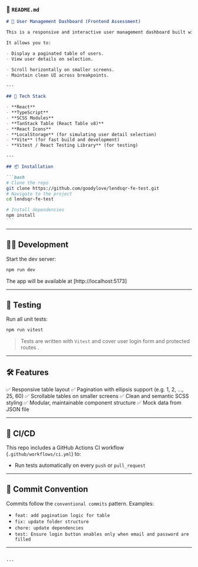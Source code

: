 ### 📄 `README.md`

````markdown
# 👤 User Management Dashboard (Frontend Assessment)

This is a responsive and interactive user management dashboard built with **React**, **TypeScript**, and **SCSS** as part of a frontend engineering assessment.

It allows you to:

- Display a paginated table of users.
- View user details on selection.

- Scroll horizontally on smaller screens.
- Maintain clean UI across breakpoints.

---

## 🚀 Tech Stack

- **React**
- **TypeScript**
- **SCSS Modules**
- **TanStack Table (React Table v8)**
- **React Icons**
- **LocalStorage** (for simulating user detail selection)
- **Vite** (for fast build and development)
- **Vitest / React Testing Library** (for testing)

---

## 📦 Installation

```bash
# Clone the repo
git clone https://github.com/goodylove/lendsqr-fe-test.git
# Navigate to the project
cd lendsqr-fe-test

# Install dependencies
npm install
```
````

---

## 🧑‍💻 Development

Start the dev server:

```bash
npm run dev
```

The app will be available at [http://localhost:5173]

---

## 🧪 Testing

Run all unit tests:

```bash
npm run vitest
```

> Tests are written with `Vitest` and cover user login form and protected routes .

---

## 🛠 Features

✅ Responsive table layout
✅ Pagination with ellipsis support (e.g. 1, 2, ..., 25, 60)
✅ Scrollable tables on smaller screens
✅ Clean and semantic SCSS styling
✅ Modular, maintainable component structure
✅ Mock data from JSON file

---

## 🚦 CI/CD

This repo includes a GitHub Actions CI workflow (`.github/workflows/ci.yml`) to:

- Run tests automatically on every `push` or `pull_request`


---

## 📄 Commit Convention

Commits follow the `conventional commits` pattern. Examples:

- `feat: add pagination logic for table`
- `fix: update folder structure`
- `chore: update dependencies`
- `test: Ensure login button enables only when email and password are filled`

---

```

---


```
